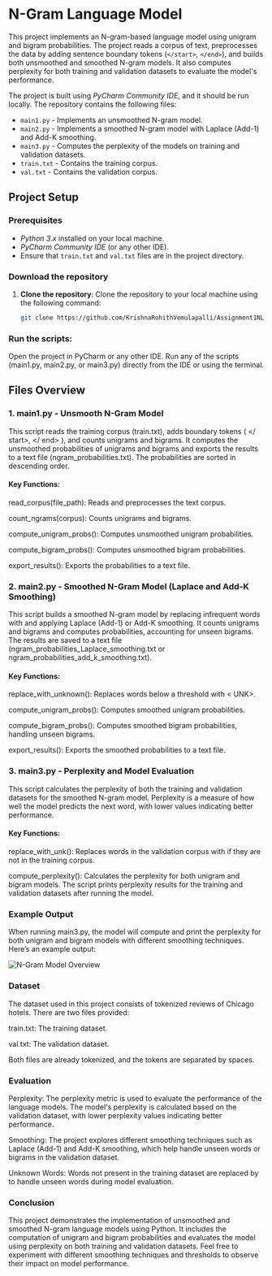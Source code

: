 
# N-Gram Language Model

This project implements an N-gram-based language model using unigram and bigram probabilities. The project reads a corpus of text, preprocesses the data by adding sentence boundary tokens (`</start>`, `</end>`), and builds both unsmoothed and smoothed N-gram models. It also computes perplexity for both training and validation datasets to evaluate the model's performance.

The project is built using *PyCharm Community IDE*, and it should be run locally. The repository contains the following files:
- `main1.py` - Implements an unsmoothed N-gram model.
- `main2.py` - Implements a smoothed N-gram model with Laplace (Add-1) and Add-K smoothing.
- `main3.py` - Computes the perplexity of the models on training and validation datasets.
- `train.txt` - Contains the training corpus.
- `val.txt` - Contains the validation corpus.

## Project Setup

### Prerequisites

- *Python 3.x* installed on your local machine.
- *PyCharm Community IDE* (or any other IDE).
- Ensure that `train.txt` and `val.txt` files are in the project directory.

### Download the repository

1. **Clone the repository**:
   Clone the repository to your local machine using the following command:
   ```bash
   git clone https://github.com/KrishnaRohithVemulapalli/Assignment1NLP.git


### Run the scripts:

Open the project in PyCharm or any other IDE.
Run any of the scripts (main1.py, main2.py, or main3.py) directly from the IDE or using the terminal. 

## Files Overview
### 1. main1.py - Unsmooth N-Gram Model
This script reads the training corpus (train.txt), adds boundary tokens ( </ start>, </ end> ), and counts unigrams and bigrams. It computes the unsmoothed probabilities of unigrams and bigrams and exports the results to a text file (ngram_probabilities.txt). The probabilities are sorted in descending order.

#### Key Functions:

read_corpus(file_path): Reads and preprocesses the text corpus.

count_ngrams(corpus): Counts unigrams and bigrams.

compute_unigram_probs(): Computes unsmoothed unigram probabilities.

compute_bigram_probs(): Computes unsmoothed bigram probabilities.

export_results(): Exports the probabilities to a text file.

### 2. main2.py - Smoothed N-Gram Model (Laplace and Add-K Smoothing)
This script builds a smoothed N-gram model by replacing infrequent words with <UNK> and applying Laplace (Add-1) or Add-K smoothing. It counts unigrams and bigrams and computes probabilities, accounting for unseen bigrams. The results are saved to a text file (ngram_probabilities_Laplace_smoothing.txt or ngram_probabilities_add_k_smoothing.txt).

#### Key Functions:

replace_with_unknown(): Replaces words below a threshold with < UNK>.

compute_unigram_probs(): Computes smoothed unigram probabilities.

compute_bigram_probs(): Computes smoothed bigram probabilities, handling unseen bigrams.

export_results(): Exports the smoothed probabilities to a text file.

### 3. main3.py - Perplexity and Model Evaluation
This script calculates the perplexity of both the training and validation datasets for the smoothed N-gram model. Perplexity is a measure of how well the model predicts the next word, with lower values indicating better performance.

#### Key Functions:

replace_with_unk(): Replaces words in the validation corpus with <UNK> if they are not in the training corpus.

compute_perplexity(): Calculates the perplexity for both unigram and bigram models.
The script prints perplexity results for the training and validation datasets after running the model.

### Example Output
When running main3.py, the model will compute and print the perplexity for both unigram and bigram models with different smoothing techniques. Here’s an example output:

![N-Gram Model Overview](pics/Op.png)


### Dataset
The dataset used in this project consists of tokenized reviews of Chicago hotels. There are two files provided:

train.txt: The training dataset.

val.txt: The validation dataset.

Both files are already tokenized, and the tokens are separated by spaces.

### Evaluation
Perplexity: The perplexity metric is used to evaluate the performance of the language models. The model's perplexity is calculated based on the validation dataset, with lower perplexity values indicating better performance.

Smoothing: The project explores different smoothing techniques such as Laplace (Add-1) and Add-K smoothing, which help handle unseen words or bigrams in the validation dataset.

Unknown Words: Words not present in the training dataset are replaced by <UNK> to handle unseen words during model evaluation.

### Conclusion
This project demonstrates the implementation of unsmoothed and smoothed N-gram language models using Python. It includes the computation of unigram and bigram probabilities and evaluates the model using perplexity on both training and validation datasets. Feel free to experiment with different smoothing techniques and thresholds to observe their impact on model performance.
